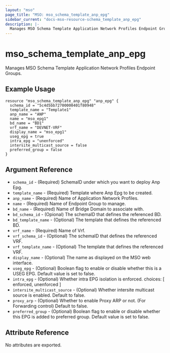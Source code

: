 ```yaml
---
layout: "mso"
page_title: "MSO: mso_schema_template_anp_epg"
sidebar_current: "docs-mso-resource-schema_template_anp_epg"
description: |-
  Manages MSO Schema Template Application Network Profiles Endpoint Groups.
---
```


# mso_schema_template_anp_epg #

Manages MSO Schema Template Application Network Profiles Endpoint Groups.

## Example Usage ##

```hcl
resource "mso_schema_template_anp_epg" "anp_epg" {
  schema_id = "5c4d5bb72700000401f80948"
  template_name = "Template1"
  anp_name = "ANP"
  name = "mso_epg1"
  bd_name = "BD1"
  vrf_name = "DEVNET-VRF"
  display_name = "mso_epg1"
  useg_epg = true
  intra_epg = "unenforced"
  intersite_multicast_source = false
  preferred_group = false
}
```

## Argument Reference ##

* `schema_id` - (Required) SchemaID under which you want to deploy Anp Epg.
* `template_name` - (Required) Template where Anp Epg to be created.
* `anp_name` - (Required) Name of Application Network Profiles.
* `name` - (Required) Name of Endpoint Group to manage.
* `bd_name` - (Required) Name of Bridge Domain to associate with.
* `bd_schema_id` - (Opional) The schemaID that defines the referenced BD.
* `bd_template_name` - (Optional) The template that defines the referenced BD.
* `vrf_name` - (Required) Name of Vrf.
* `vrf_schema_id` - (Optional) The schemaID that defines the referenced VRF.
* `vrf_template_name` - (Optional) The template that defines the referenced VRF.
* `display_name` - (Optional) The name as displayed on the MSO web interface.
* `useg_epg` - (Optional) Boolean flag to enable or disable whether this is a USEG EPG. Default value is set to false.
* `intra_epg` - (Optional) Whether intra EPG isolation is enforced. choices: [ enforced, unenforced ]
* `intersite_multicast_source` - (Optional) Whether intersite multicast source is enabled. Default to false.
* `proxy_arp` - (Optional) Whether to enable Proxy ARP or not. (For Forwarding control) Default to false.
* `preferred_group` - (Optional) Boolean flag to enable or disable whether this EPG is added to preferred group.      Default value is set to false.

## Attribute Reference ##

No attributes are exported.
